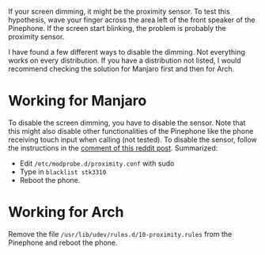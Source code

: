 If your screen dimming, it might be the proximity sensor.
To test this hypothesis, wave your finger across the area left of the front speaker of the Pinephone.
If the screen start blinking, the problem is probably the proximity sensor.

I have found a few different ways to disable the dimming. Not everything works on every distribution.
If you have a distribution not listed, I would recommend checking the solution for Manjaro first and then for Arch.

# Working for Manjaro

To disable the screen dimming, you have to disable the sensor. 
Note that this might also disable other functionalities of the Pinephone like the phone receiving touch input when calling (not tested).
To disable the sensor, follow the instructions in the [comment of this reddit post](https://www.reddit.com/r/pinephone/comments/lsywno/how_to_turn_off_this_anoying_screen_dimming_thing/goya61z?utm_source=share&utm_medium=web2x&context=3). Summarized:

* Edit `/etc/modprobe.d/proximity.conf` with sudo
* Type in `blacklist stk3310`
* Reboot the phone.

# Working for Arch
Remove the file `/usr/lib/udev/rules.d/10-proximity.rules` from the Pinephone and reboot the phone.
